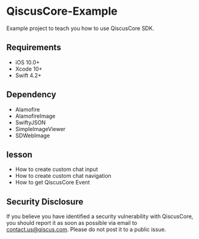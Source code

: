 # QiscusCore-Example
Example project to teach you how to use QiscusCore SDK.

## Requirements

- iOS 10.0+
- Xcode 10+
- Swift 4.2+

## Dependency

* Alamofire
* AlamofireImage
* SwiftyJSON
* SimpleImageViewer
* SDWebImage

## lesson

* How to create custom chat input
* How to create custom chat navigation
* How to get QiscusCore Event

## Security Disclosure

If you believe you have identified a security vulnerability with QiscusCore, you should report it as soon as possible via email to contact.us@qiscus.com. Please do not post it to a public issue.
